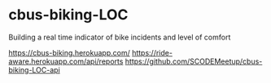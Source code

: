 # cbus-biking-LOC
Building a real time indicator of bike incidents and level of comfort

https://cbus-biking.herokuapp.com/
https://ride-aware.herokuapp.com/api/reports
https://github.com/SCODEMeetup/cbus-biking-LOC-api
